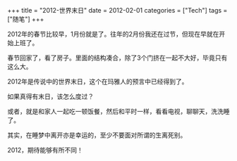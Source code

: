 +++
title = "2012-世界末日"
date = 2012-02-01
categories = ["Tech"]
tags = ["随笔"]
+++

2012年的春节比较早，1月份就是了。往年的2月份我还在过节，但现在早就在开始上班了。

春节回家了，看了房子。里面的结构凑合，除了3个门挤在一起不大好，毕竟只有这么大。

2012年是传说中的世界末日，这个在玛雅人的预言中已经得到了。

如果真得有末日，该怎么度过？

或者，就是和家人一起吃一顿饭餐，然后和平时一样，看看电视，聊聊天，洗洗睡了。

其实，在睡梦中离开亦是幸运的，至少不要面对所谓的生离死别。

2012，期待能够有所不同！





